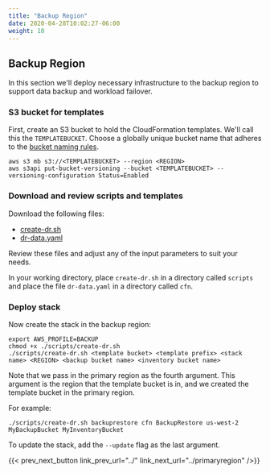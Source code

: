 ```yaml
---
title: "Backup Region"
date: 2020-04-28T10:02:27-06:00
weight: 10
---
```


## Backup Region

In this section we'll deploy necessary infrastructure to the backup region to support data backup and workload failover.  

### S3 bucket for templates

First, create an S3 bucket to hold the CloudFormation templates.  We'll call this the `TEMPLATEBUCKET`.  Choose a globally unique bucket name that adheres to the [bucket naming rules](https://docs.aws.amazon.com/AmazonS3/latest/userguide/bucketnamingrules.html).

    aws s3 mb s3://<TEMPLATEBUCKET> --region <REGION>
    aws s3api put-bucket-versioning --bucket <TEMPLATEBUCKET> --versioning-configuration Status=Enabled

### Download and review scripts and templates

Download the following files:

* [create-dr.sh](/Reliability/200_Backup_Restore_Failback_Analytics/Code/scripts/create-dr.sh)
* [dr-data.yaml](/Reliability/200_Backup_Restore_Failback_Analytics/Code/cfn/dr-data.yaml)

Review these files and adjust any of the input parameters to suit your needs.

In your working directory, place `create-dr.sh` in a directory called `scripts` and place the file `dr-data.yaml` in a directory called `cfn`.

### Deploy stack

Now create the stack in the backup region:

    export AWS_PROFILE=BACKUP
    chmod +x ./scripts/create-dr.sh
    ./scripts/create-dr.sh <template bucket> <template prefix> <stack name> <REGION> <backup bucket name> <inventory bucket name> 

Note that we pass in the primary region as the fourth argument.  This argument is the region that the template bucket is in, and we created the template bucket in the primary region.

For example:

    ./scripts/create-dr.sh backuprestore cfn BackupRestore us-west-2 MyBackupBucket MyInventoryBucket 

To update the stack, add the `--update` flag as the last argument.

{{< prev_next_button link_prev_url="../" link_next_url="../primaryregion" />}}